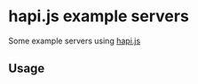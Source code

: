 # hapi.js example servers

Some example servers using [hapi.js](https://hapijs.com/)

## Usage

```bash


```
